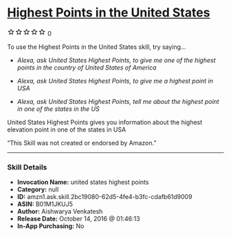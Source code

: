 # [Highest Points in the United States](http://alexa.amazon.com/#skills/amzn1.ask.skill.2bc19080-62d5-4fe4-b3fc-cdafb61d9009)
![0 stars](../../images/ic_star_border_black_18dp_1x.png)![0 stars](../../images/ic_star_border_black_18dp_1x.png)![0 stars](../../images/ic_star_border_black_18dp_1x.png)![0 stars](../../images/ic_star_border_black_18dp_1x.png)![0 stars](../../images/ic_star_border_black_18dp_1x.png) 0

To use the Highest Points in the United States skill, try saying...

* *Alexa, ask United States Highest Points, to give me one of the highest points in the country of United States of America*

* *Alexa, ask United States Highest Points, to give me a highest point in USA*

* *Alexa, ask United States Highest Points, tell me about the highest point in one of the states in the US*

United States Highest Points gives you information about the highest elevation point in one of the states in USA

“This Skill was not created or endorsed by Amazon.”

***

### Skill Details

* **Invocation Name:** united states highest points
* **Category:** null
* **ID:** amzn1.ask.skill.2bc19080-62d5-4fe4-b3fc-cdafb61d9009
* **ASIN:** B01M1JKUJ5
* **Author:** Aishwarya Venkatesh
* **Release Date:** October 14, 2016 @ 01:46:13
* **In-App Purchasing:** No
